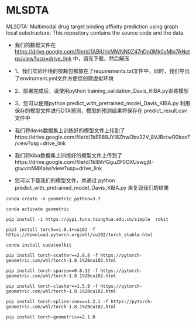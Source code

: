 # MLSDTA
MLSDTA: Multimodal drug target binding affinity prediction using graph local substructure. This repository contains the source code and the data.


- 我们的数据文件在 https://drive.google.com/file/d/1ABjUhkMWNN0Z47nDn0Mk0vMlp7ANctqs/view?usp=drive_link 中，请先下载，然后解压

- 1、我们实验环境的依赖包都放在了requirements.txt文件中，同时，我们导出了enviroment.yml文件方便您创建虚拟环境
- 2、部署完成后，请使用python training_validation_Davis_KIBA.py训练模型
- 3、您可以使用python predict_with_pretrained_model_Davis_KIBA.py 利用保存的模型文件进行DTA预测，模型的预测结果将保存在 predict_result.csv 文件中
- 我们将davis数据集上训练好的模型文件上传到了https://drive.google.com/file/d/1kER88JYI8ZhwObv32V_8VJBctwR0kxx7/view?usp=drive_link
- 我们将kiba数据集上训练好的模型文件上传到了https://drive.google.com/file/d/1kI8ihfGguZP0OXUswgjB-gtwvmM4KaIw/view?usp=drive_link
- 您可以下载我们的模型文件，并通过 python predict_with_pretrained_model_Davis_KIBA.py 来复现我们的结果


~~~
conda create -n geometric python=3.7

conda activate geometric

pip install -i https://pypi.tuna.tsinghua.edu.cn/simple  rdkit

pip3 install torch==1.8.1+cu102 -f https://download.pytorch.org/whl/cu102/torch_stable.html

conda install cudatoolkit

pip install torch-scatter==2.0.8 -f https://pytorch-geometric.com/whl/torch-1.8.1%2Bcu102.html

pip install torch-sparse==0.6.12 -f https://pytorch-geometric.com/whl/torch-1.8.1%2Bcu102.html

pip install torch-cluster==1.5.9 -f https://pytorch-geometric.com/whl/torch-1.8.1%2Bcu102.html

pip install torch-spline-conv==1.2.1 -f https://pytorch-geometric.com/whl/torch-1.8.1%2Bcu102.html

pip install torch-geometric==2.1.0
~~~

